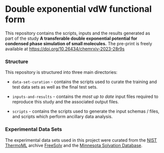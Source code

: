 Double exponential vdW functional form 
======================================

This repository contains the scripts, inputs and the results generated as part of the study **A transferable double exponential potential for condensed phase simulation of small molecules.**
The pre-print is freely available at https://doi.org/10.26434/chemrxiv-2023-28r9s


### Structure

This repository is structured into three main directories:

* `data-set-curation` - contains the scripts used to curate the training and test data sets as well as the final test sets.

* `inputs-and-results` - contains the *most up to date* input files required to reproduce this study and the associated output files.
  
* `scripts` - contains the scripts used to generate the input schemas / files, and scripts which perform ancillary data 
  analysis.

### Experimental Data Sets

The experimental data sets used in this project were curated from the [NIST ThermoML](https://trc.nist.gov/ThermoML.html)
archive [FreeSolv](https://github.com/MobleyLab/FreeSolv) and the [Minnesota Solvation Database](https://conservancy.umn.edu/handle/11299/213300).

